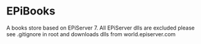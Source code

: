 EPiBooks
========

A books store based on EPiServer 7. All EPiServer dlls are excluded please see .gitignore in root and downloads dlls from world.episerver.com